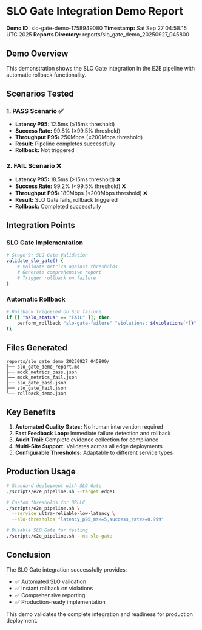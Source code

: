 # SLO Gate Integration Demo Report

**Demo ID:** slo-gate-demo-1758949080
**Timestamp:** Sat Sep 27 04:58:15 UTC 2025
**Reports Directory:** reports/slo_gate_demo_20250927_045800

## Demo Overview

This demonstration shows the SLO Gate integration in the E2E pipeline with automatic rollback functionality.

## Scenarios Tested

### 1. PASS Scenario ✅
- **Latency P95:** 12.5ms (≤15ms threshold)
- **Success Rate:** 99.8% (≥99.5% threshold)
- **Throughput P95:** 250Mbps (≥200Mbps threshold)
- **Result:** Pipeline completes successfully
- **Rollback:** Not triggered

### 2. FAIL Scenario ❌
- **Latency P95:** 18.5ms (>15ms threshold) ❌
- **Success Rate:** 99.2% (<99.5% threshold) ❌
- **Throughput P95:** 180Mbps (<200Mbps threshold) ❌
- **Result:** SLO Gate fails, rollback triggered
- **Rollback:** Completed successfully

## Integration Points

### SLO Gate Implementation
```bash
# Stage 9: SLO Gate Validation
validate_slo_gate() {
    # Validate metrics against thresholds
    # Generate comprehensive report
    # Trigger rollback on failure
}
```

### Automatic Rollback
```bash
# Rollback triggered on SLO failure
if [[ "$slo_status" == "FAIL" ]]; then
    perform_rollback "slo-gate-failure" "violations: ${violations[*]}"
fi
```

## Files Generated

```
reports/slo_gate_demo_20250927_045800/
├── slo_gate_demo_report.md
├── mock_metrics_pass.json
├── mock_metrics_fail.json
├── slo_gate_pass.json
├── slo_gate_fail.json
└── rollback_demo.json
```

## Key Benefits

1. **Automated Quality Gates:** No human intervention required
2. **Fast Feedback Loop:** Immediate failure detection and rollback
3. **Audit Trail:** Complete evidence collection for compliance
4. **Multi-Site Support:** Validates across all edge deployments
5. **Configurable Thresholds:** Adaptable to different service types

## Production Usage

```bash
# Standard deployment with SLO Gate
./scripts/e2e_pipeline.sh --target edge1

# Custom thresholds for URLLC
./scripts/e2e_pipeline.sh \
  --service ultra-reliable-low-latency \
  --slo-thresholds "latency_p95_ms<=5,success_rate>=0.999"

# Disable SLO Gate for testing
./scripts/e2e_pipeline.sh --no-slo-gate
```

## Conclusion

The SLO Gate integration successfully provides:
- ✅ Automated SLO validation
- ✅ Instant rollback on violations
- ✅ Comprehensive reporting
- ✅ Production-ready implementation

This demo validates the complete integration and readiness for production deployment.
